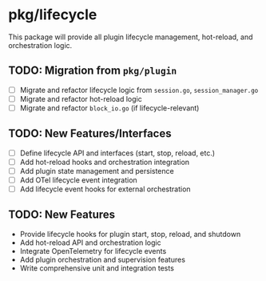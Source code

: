 # pkg/lifecycle

This package will provide all plugin lifecycle management, hot-reload, and orchestration logic.

## TODO: Migration from `pkg/plugin`

- [ ] Migrate and refactor lifecycle logic from `session.go`, `session_manager.go`
- [ ] Migrate and refactor hot-reload logic
- [ ] Migrate and refactor `block_io.go` (if lifecycle-relevant)

## TODO: New Features/Interfaces

- [ ] Define lifecycle API and interfaces (start, stop, reload, etc.)
- [ ] Add hot-reload hooks and orchestration integration
- [ ] Add plugin state management and persistence
- [ ] Add OTel lifecycle event integration
- [ ] Add lifecycle event hooks for external orchestration

## TODO: New Features

- Provide lifecycle hooks for plugin start, stop, reload, and shutdown
- Add hot-reload API and orchestration logic
- Integrate OpenTelemetry for lifecycle events
- Add plugin orchestration and supervision features
- Write comprehensive unit and integration tests
